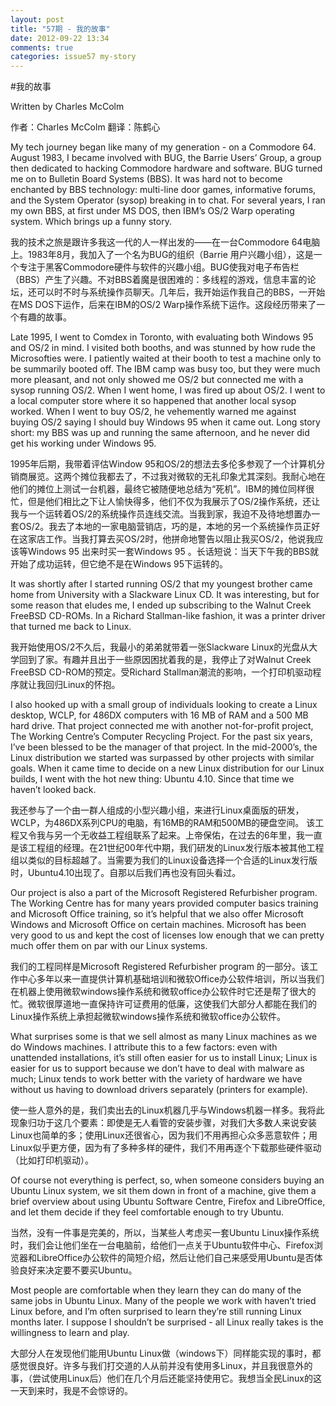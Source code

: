 ```yaml
---
layout: post
title: "57期 - 我的故事"
date: 2012-09-22 13:34
comments: true
categories: issue57 my-story
---
```


#我的故事

Written by Charles McColm

作者：Charles McColm 翻译：陈鹤心

My tech journey began like many of my generation - on a Commodore 64. August 1983, I became involved with BUG, the Barrie Users’ Group, a group then dedicated to hacking Commodore hardware and software. BUG turned me on to Bulletin Board Systems (BBS). It was hard not to become enchanted by BBS technology: multi-line door games, informative forums, and the System Operator (sysop) breaking in to chat. For several years, I ran my own BBS, at first under MS DOS, then IBM’s OS/2 Warp operating system. Which brings up a funny story. 

我的技术之旅是跟许多我这一代的人一样出发的——在一台Commodore 64电脑上。1983年8月，我加入了一个名为BUG的组织（Barrie 用户兴趣小组），这是一个专注于黑客Commodore硬件与软件的兴趣小组。BUG使我对电子布告栏（BBS）产生了兴趣。不对BBS着魔是很困难的：多线程的游戏，信息丰富的论坛，还可以时不时与系统操作员聊天。几年后，我开始运作我自己的BBS，一开始在MS DOS下运作，后来在IBM的OS/2 Warp操作系统下运作。这段经历带来了一个有趣的故事。

Late 1995, I went to Comdex in Toronto, with evaluating both Windows 95 and OS/2 in mind. I visited both booths, and was stunned by how rude the Microsofties were. I patiently waited at their booth to test a machine only to be summarily booted off. The IBM camp was busy too, but they were much more pleasant, and not only showed me OS/2 but connected me with a sysop running OS/2. When I went home, I was fired up about OS/2. I went to a local computer store where it so happened that another local sysop worked. When I went to buy OS/2, he vehemently warned me against buying OS/2 saying I should buy Windows 95 when it came out. Long story short: my BBS was up and running the same afternoon, and he never did get his working under Windows 95.

1995年后期，我带着评估Window 95和OS/2的想法去多伦多参观了一个计算机分销商展览。这两个摊位我都去了，不过我对微软的无礼印象尤其深刻。我耐心地在他们的摊位上测试一台机器，最终它被随便地总结为“死机”。IBM的摊位同样很忙，但是他们相比之下让人愉快得多，他们不仅为我展示了OS/2操作系统，还让我与一个运转着OS/2的系统操作员连线交流。当我到家，我迫不及待地想置办一套OS/2。我去了本地的一家电脑营销店，巧的是，本地的另一个系统操作员正好在这家店工作。当我打算去买OS/2时，他拼命地警告以阻止我买OS/2，他说我应该等Windows 95 出来时买一套Windows 95 。长话短说：当天下午我的BBS就开始了成功运转，但它绝不是在Windows 95下运转的。

It was shortly after I started running OS/2 that my youngest brother came home from University with a Slackware Linux CD. It was interesting, but for some reason that eludes me, I ended up subscribing to the Walnut Creek FreeBSD CD-ROMs. In a Richard Stallman-like fashion, it was a printer driver that turned me back to Linux.

我开始使用OS/2不久后，我最小的弟弟就带着一张Slackware Linux的光盘从大学回到了家。有趣并且出于一些原因困扰着我的是，我停止了对Walnut Creek FreeBSD CD-ROM的预定。受Richard Stallman潮流的影响，一个打印机驱动程序就让我回归Linux的怀抱。

I also hooked up with a small group of individuals looking to create a Linux desktop, WCLP, for 486DX computers with 16 MB of RAM and a 500 MB hard drive. That project connected me with another not-for-profit project, The Working Centre’s Computer Recycling Project. For the past six years, I’ve been blessed to be the manager of that project. In the mid-2000’s, the Linux distribution we started was surpassed by other projects with similar goals. When it came time to decide on a new Linux distribution for our Linux builds, I went with the hot new thing: Ubuntu 4.10. Since that time we haven’t looked back. 

我还参与了一个由一群人组成的小型兴趣小组，来进行Linux桌面版的研发，WCLP，为486DX系列CPU的电脑，有16MB的RAM和500MB的硬盘空间。  该工程又令我与另一个无收益工程组联系了起来。上帝保佑，在过去的6年里，我一直是该工程组的经理。在21世纪00年代中期，我们研发的Linux发行版本被其他工程组以类似的目标超越了。当需要为我们的Linux设备选择一个合适的Linux发行版时，Ubuntu4.10出现了。自那以后我们再也没有回头看过。

Our project is also a part of the Microsoft Registered Refurbisher program. The Working Centre has for many years provided computer basics training and Microsoft Office training, so it’s helpful that we also offer Microsoft Windows and Microsoft Office on certain machines. Microsoft has been very good to us and kept the cost of licenses low enough that we can pretty much offer them on par with our Linux systems.

我们的工程同样是Microsoft Registered Refurbisher program  的一部分。该工作中心多年以来一直提供计算机基础培训和微软Office办公软件培训，所以当我们在机器上使用微软windows操作系统和微软office办公软件时它还是帮了很大的忙。微软很厚道地一直保持许可证费用的低廉，这使我们大部分人都能在我们的Linux操作系统上承担起微软windows操作系统和微软office办公软件。

What surprises some is that we sell almost as many Linux machines as we do Windows machines. I attribute this to a few factors: even with unattended installations, it’s still often easier for us to install Linux; Linux is easier for us to support because we don’t have to deal with malware as much; Linux tends to work better with the variety of hardware we have without us having to download drivers separately (printers for example).

使一些人意外的是，我们卖出去的Linux机器几乎与Windows机器一样多。我将此现象归功于这几个要素：即使是无人看管的安装步骤，对我们大多数人来说安装Linux也简单的多；使用Linux还很省心，因为我们不用再担心众多恶意软件；用Linux似乎更方便，因为有了多种多样的硬件，我们不用再逐个下载那些硬件驱动（比如打印机驱动）。

Of course not everything is perfect, so, when someone considers buying an Ubuntu Linux system, we sit them down in front of a machine, give them a brief overview about using Ubuntu Software Centre, Firefox and LibreOffice, and let them decide if they feel comfortable enough to try Ubuntu. 

当然，没有一件事是完美的，所以，当某些人考虑买一套Ubuntu Linux操作系统时，我们会让他们坐在一台电脑前，给他们一点关于Ubuntu软件中心、Firefox浏览器和LibreOffice办公软件的简短介绍，然后让他们自己来感受用Ubuntu是否体验良好来决定要不要买Ubuntu。

Most people are comfortable when they learn they can do many of the same jobs in Ubuntu Linux. Many of the people we work with haven’t tried Linux before, and I’m often surprised to learn they’re still running Linux months later. I suppose I shouldn’t be surprised - all Linux really takes is the willingness to learn and play.

大部分人在发现他们能用Ubuntu Linux做（windows下）同样能实现的事时，都感觉很良好。许多与我们打交道的人从前并没有使用多Linux，并且我很意外的事，（尝试使用Linux后）他们在几个月后还能坚持使用它。我想当全民Linux的这一天到来时，我是不会惊讶的。

